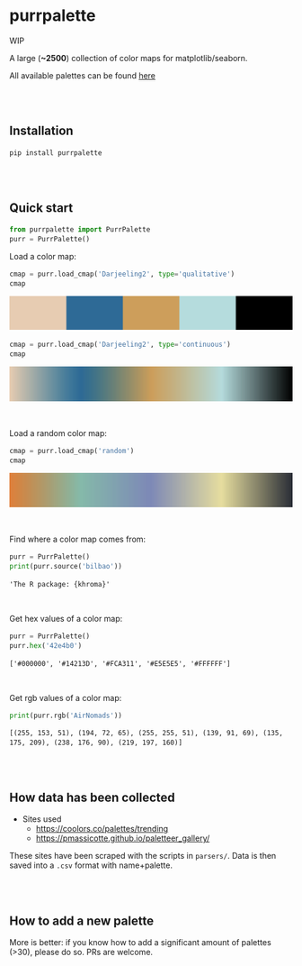 # purrpalette

WIP

A large (**~2500**) collection of color maps for matplotlib/seaborn.

All available palettes can be found [here](https://josephbarbierdarnal.github.io/purrpalette/)

<br><br>

## Installation

```bash
pip install purrpalette
```

<br><br>

## Quick start

```python
from purrpalette import PurrPalette
purr = PurrPalette()
```

Load a color map:

```python
cmap = purr.load_cmap('Darjeeling2', type='qualitative')
cmap
```

![Darjeeling2](images/Darjeeling2-qualitative.png)

```python
cmap = purr.load_cmap('Darjeeling2', type='continuous')
cmap
```

![Darjeeling2](images/Darjeeling2-continuous.png)

<br>

Load a random color map:

```python
cmap = purr.load_cmap('random')
cmap
```

![random](images/random.png)

<br>

Find where a color map comes from:

```python
purr = PurrPalette()
print(purr.source('bilbao'))
```

`'The R package: {khroma}'`

<br>

Get hex values of a color map:

```python
purr = PurrPalette()
purr.hex('42e4b0')
```

`['#000000', '#14213D', '#FCA311', '#E5E5E5', '#FFFFFF']`

<br>

Get rgb values of a color map:

```python
print(purr.rgb('AirNomads'))
```

`[(255, 153, 51),
 (194, 72, 65),
 (255, 255, 51),
 (139, 91, 69),
 (135, 175, 209),
 (238, 176, 90),
 (219, 197, 160)]`

<br><br>

## How data has been collected

- Sites used
   - https://coolors.co/palettes/trending
   - https://pmassicotte.github.io/paletteer_gallery/

These sites have been scraped with the scripts in `parsers/`. Data is then saved into a `.csv` format with name+palette.

<br><br>

## How to add a new palette

More is better: if you know how to add a significant amount of palettes (>30), please do so. PRs are welcome.